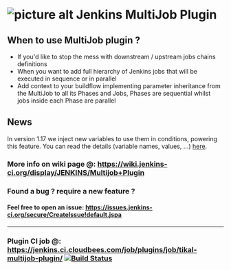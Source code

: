 ![picture alt](http://www.tikalk.com/assets/logo-1bb9a466c9d195c148557434c3437446.png "Tikal Community") Jenkins MultiJob Plugin
====

## When to use MultiJob plugin ?
- If you'd like to stop the mess with downstream / upstream jobs chains definitions
- When you want to add full hierarchy of Jenkins jobs that will be executed in sequence or in parallel
- Add context to your buildflow implementing parameter inheritance from the MultiJob to all its Phases and Jobs, Phases are sequential whilst jobs inside each Phase are parallel

## News
In version 1.17 we inject new variables to use them in conditions, powering this feature.
You can read the details (variable names, values, ...) [here](AboutNewVariables.md).

### More info on wiki page @: https://wiki.jenkins-ci.org/display/JENKINS/Multijob+Plugin

### Found a bug ? require a new feature ?
#### Feel free to open an issue: https://issues.jenkins-ci.org/secure/CreateIssue!default.jspa
****
### Plugin CI job @: https://jenkins.ci.cloudbees.com/job/plugins/job/tikal-multijob-plugin/ [![Build Status](https://jenkins.ci.cloudbees.com/job/plugins/job/tikal-multijob-plugin/badge/icon)](https://jenkins.ci.cloudbees.com/job/plugins/job/tikal-multijob-plugin/)
